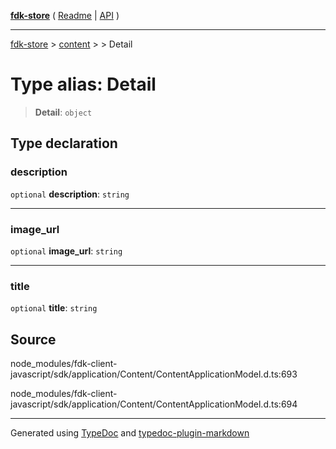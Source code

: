 [**fdk-store**](../../../README.md) ( [Readme](../../../README.md) \| [API](../../../API.md) )

---

[fdk-store](../../../API.md) > [content](../../README.md) > [<internal>](../README.md) > Detail

# Type alias: Detail

> **Detail**: `object`

## Type declaration

### description

`optional` **description**: `string`

---

### image_url

`optional` **image_url**: `string`

---

### title

`optional` **title**: `string`

## Source

node_modules/fdk-client-javascript/sdk/application/Content/ContentApplicationModel.d.ts:693

node_modules/fdk-client-javascript/sdk/application/Content/ContentApplicationModel.d.ts:694

---

Generated using [TypeDoc](https://typedoc.org/) and [typedoc-plugin-markdown](https://www.npmjs.com/package/typedoc-plugin-markdown)
